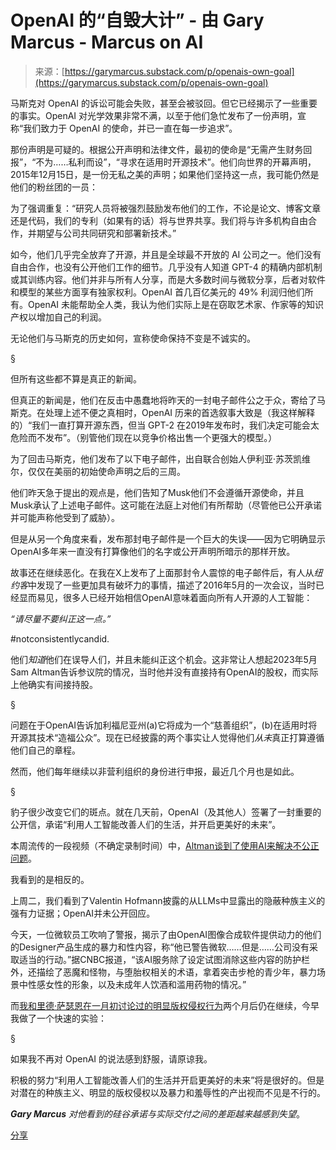 <!--yml

类别：未分类

日期：2024年5月27日 14:42:42

-->

# OpenAI 的“自毁大计” - 由 Gary Marcus - Marcus on AI

> 来源：[https://garymarcus.substack.com/p/openais-own-goal](https://garymarcus.substack.com/p/openais-own-goal)

马斯克对 OpenAI 的诉讼可能会失败，甚至会被驳回。但它已经揭示了一些重要的事实。OpenAI 对光学效果非常不满，以至于他们急忙发布了一份声明，宣称“我们致力于 OpenAI 的使命，并已一直在每一步追求”。

那份声明是可疑的。根据公开声明和法律文件，最初的使命是“无需产生财务回报”，“不为……私利而设”，“寻求在适用时开源技术”。他们向世界的开幕声明，2015年12月15日，是一份无私之美的声明；如果他们坚持这一点，我可能仍然是他们的粉丝团的一员：

为了强调重复：“研究人员将被强烈鼓励发布他们的工作，不论是论文、博客文章还是代码，我们的专利（如果有的话）将与世界共享。我们将与许多机构自由合作，并期望与公司共同研究和部署新技术。”

如今，他们几乎完全放弃了开源，并且是全球最不开放的 AI 公司之一。他们没有自由合作，也没有公开他们工作的细节。几乎没有人知道 GPT-4 的精确内部机制或其训练内容。他们并非与所有人分享，而是大多数时间与微软分享，后者对软件和模型的某些方面享有独家权利。OpenAI 首几百亿美元的 49% 利润归他们所有。OpenAI 未能帮助全人类，我认为他们实际上是在窃取艺术家、作家等的知识产权以增加自己的利润。

无论他们与马斯克的历史如何，宣称使命保持不变是不诚实的。

§

但所有这些都不算是真正的新闻。

但真正的新闻是，他们在反击中愚蠢地将昨天的一封电子邮件公之于众，寄给了马斯克。在处理上述不便之真相时，OpenAI 历来的首选叙事大致是（我这样解释的）“我们一直打算开源东西，但当 GPT-2 在2019年发布时，我们决定可能会太危险而不发布”。（别管他们现在以竞争价格出售一个更强大的模型。）

为了回击马斯克，他们发布了以下电子邮件，出自联合创始人伊利亚·苏茨凯维尔，仅仅在美丽的初始使命声明之后的三周。

他们昨天急于提出的观点是，他们告知了Musk他们不会遵循开源使命，并且Musk承认了上述电子邮件。这可能在法庭上对他们有所帮助（尽管他已公开承诺并可能声称他受到了威胁）。

但是从另一个角度来看，发布那封电子邮件是一个巨大的失误——因为它明确显示OpenAI多年来一直没有打算像他们的名字或公开声明所暗示的那样开放。

故事还在继续恶化。在我在X上发布了上面那封令人震惊的电子邮件后，有人从*纽约客*中发现了一些更加具有破坏力的事情，描述了2016年5月的一次会议，当时已经显而易见，很多人已经开始相信OpenAI意味着面向所有人开源的人工智能：

*“请尽量不要纠正这一点。”*

#notconsistentlycandid.

他们*知道*他们在误导人们，并且未能纠正这个机会。这非常让人想起2023年5月Sam Altman告诉参议院的情况，当时他并没有直接持有OpenAI的股权，而实际上他确实有间接持股。

§

问题在于OpenAI告诉加利福尼亚州(a)它将成为一个“慈善组织”，(b)在适用时将开源其技术“造福公众”。现在已经披露的两个事实让人觉得他们*从未*真正打算遵循他们自己的章程。

然而，他们每年继续以非营利组织的身份进行申报，最近几个月也是如此。

§

豹子很少改变它们的斑点。就在几天前，OpenAI（及其他人）签署了一封重要的公开信，承诺“利用人工智能改善人们的生活，并开启更美好的未来”。

本周流传的一段视频（不确定录制时间）中，[Altman谈到了使用AI来解决不公正问题](https://x.com/unusual_whales/status/1764395573623349621?s=61)。

我看到的是相反的。

上周二，我们看到了Valentin Hofmann披露的从LLMs中显露出的隐蔽种族主义的强有力证据；OpenAI并未公开回应。

今天，一位微软员工吹响了警报，揭示了由OpenAI图像合成软件提供动力的他们的Designer产品生成的暴力和性内容，称“他已警告微软……但是……公司没有采取适当的行动。”据CNBC报道，“该AI服务除了设定试图消除这些内容的防护栏外，还描绘了恶魔和怪物，与堕胎权相关的术语，拿着突击步枪的青少年，暴力场景中性感女性的形象，以及未成年人饮酒和滥用药物的情况。”

而[我和里德·萨瑟恩在一月初讨论过的明显版权侵权行为](https://spectrum.ieee.org/midjourney-copyright)两个月后仍在继续，今早我做了一个快速的实验：

§

如果我不再对 OpenAI 的说法感到舒服，请原谅我。

积极的努力“利用人工智能改善人们的生活并开启更美好的未来”将是很好的。但是对潜在的种族主义、明显的版权侵权以及暴力和羞辱性的产出视而不见是不行的。

***Gary Marcus** 对他看到的硅谷承诺与实际交付之间的差距越来越感到失望*。

[分享](https://garymarcus.substack.com/p/openais-own-goal?utm_source=substack&utm_medium=email&utm_content=share&action=share)
